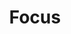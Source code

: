 ---
title: Focus
description: Automatic photo galleries
external_url: https://github.com/samhermes/focus-photo-gallery
github_url: https://github.com/samhermes/focus-photo-gallery
order: 2
---